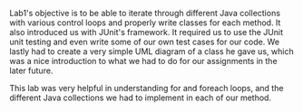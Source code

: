 Lab1's objective is to be able to iterate through different Java collections with various control loops and properly write classes for each method. It also introduced us with JUnit's framework. It required us to use the JUnit unit testing and even write some of our own test cases for our code. We lastly had to create a very simple UML diagram of a class he gave us, which was a nice introduction to what we had to do for our assignments in the later future.

This lab was very helpful in understanding for and foreach loops, and the different Java collections we had to implement in each of our method.
